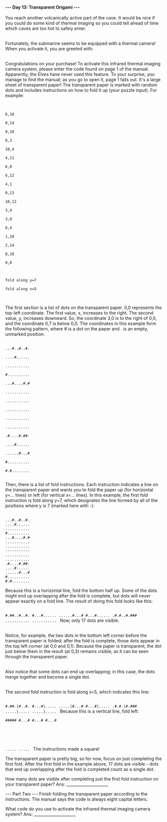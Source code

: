 <b>--- Day 13: Transparent Origami ---</b> <br/><br/>
You reach another volcanically active part of the cave. It would be nice if you could do some kind of thermal imaging so you could tell ahead of time which caves are too hot to safely enter.<br/><br/>

Fortunately, the submarine seems to be equipped with a thermal camera! When you activate it, you are greeted with:<br/><br/>

Congratulations on your purchase! To activate this infrared thermal imaging
camera system, please enter the code found on page 1 of the manual.
Apparently, the Elves have never used this feature. To your surprise, you manage to find the manual; as you go to open it, page 1 falls out. It's a large sheet of transparent paper! The transparent paper is marked with random dots and includes instructions on how to fold it up (your puzzle input). For example:<br/><br/>

<pre><code>
6,10<br/>
0,14<br/>
9,10<br/>
0,3<br/>
10,4<br/>
4,11<br/>
6,0<br/>
6,12<br/>
4,1<br/>
0,13<br/>
10,12<br/>
3,4<br/>
3,0<br/>
8,4<br/>
1,10<br/>
2,14<br/>
8,10<br/>
9,0<br/>
<br/>
fold along y=7<br/>
fold along x=5<br/>
</code>
</pre>

The first section is a list of dots on the transparent paper. 0,0 represents the top-left coordinate. The first value, x, increases to the right. The second value, y, increases downward. So, the coordinate 3,0 is to the right of 0,0, and the coordinate 0,7 is below 0,0. The coordinates in this example form the following pattern, where # is a dot on the paper and . is an empty, unmarked position:<br/><br/>

<pre><code>...#..#..#.<br/>
....#......<br/>
...........<br/>
#..........<br/>
...#....#.#<br/>
...........<br/>
...........<br/>
...........<br/>
...........<br/>
...........<br/>
.#....#.##.<br/>
....#......<br/>
......#...#<br/>
#..........<br/>
#.#........<br/>
</code></pre>
Then, there is a list of fold instructions. Each instruction indicates a line on the transparent paper and wants you to fold the paper up (for horizontal y=... lines) or left (for vertical x=... lines). In this example, the first fold instruction is fold along y=7, which designates the line formed by all of the positions where y is 7 (marked here with -):<br/><br/>

<pre><code>...#..#..#.
....#......
...........
#..........
...#....#.#
...........
...........
-----------
...........
...........
.#....#.##.
....#......
......#...#
#..........
#.#........
</code></pre>
Because this is a horizontal line, fold the bottom half up. Some of the dots might end up overlapping after the fold is complete, but dots will never appear exactly on a fold line. The result of doing this fold looks like this:<br/><br/>

<code>#.##..#..#.
#...#......
......#...#
#...#......
.#.#..#.###
...........
...........
</code>
Now, only 17 dots are visible.<br/><br/>

Notice, for example, the two dots in the bottom left corner before the transparent paper is folded; after the fold is complete, those dots appear in the top left corner (at 0,0 and 0,1). Because the paper is transparent, the dot just below them in the result (at 0,3) remains visible, as it can be seen through the transparent paper.<br/><br/>

Also notice that some dots can end up overlapping; in this case, the dots merge together and become a single dot.<br/><br/>

The second fold instruction is fold along x=5, which indicates this line:<br/><br/>

<code>#.##.|#..#.
#...#|.....
.....|#...#
#...#|.....
.#.#.|#.###
.....|.....
.....|.....
</code>
Because this is a vertical line, fold left:

<code>#####
#...#
#...#
#...#
#####
.....
.....
</code>
The instructions made a square!<br/>

The transparent paper is pretty big, so for now, focus on just completing the first fold. After the first fold in the example above, 17 dots are visible - dots that end up overlapping after the fold is completed count as a single dot.

How many dots are visible after completing just the first fold instruction on your transparent paper?
Ans: _____________________

--- Part Two ---
Finish folding the transparent paper according to the instructions. The manual says the code is always eight capital letters.

What code do you use to activate the infrared thermal imaging camera system?
Ans: _____________________
